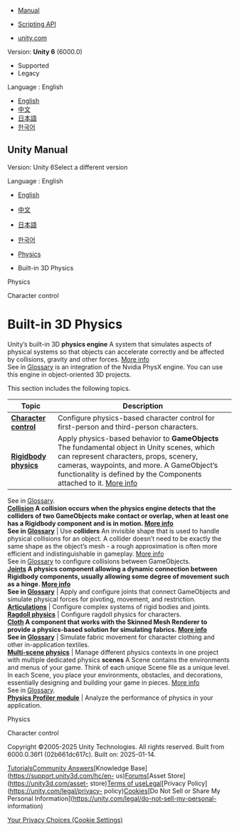 [](https://docs.unity3d.com)

  * [Manual](../Manual/index.html)
  * [Scripting API](../ScriptReference/index.html)

  * [unity.com](https://unity.com/)

Version: **Unity 6** (6000.0)

  * Supported
  * Legacy

Language : English

  * [English](/Manual/PhysicsOverview.html)
  * [中文](/cn/current/Manual/PhysicsOverview.html)
  * [日本語](/ja/current/Manual/PhysicsOverview.html)
  * [한국어](/kr/current/Manual/PhysicsOverview.html)

[](https://docs.unity3d.com)

## Unity Manual

Version: Unity 6Select a different version

Language : English

  * [English](/Manual/PhysicsOverview.html)
  * [中文](/cn/current/Manual/PhysicsOverview.html)
  * [日本語](/ja/current/Manual/PhysicsOverview.html)
  * [한국어](/kr/current/Manual/PhysicsOverview.html)

  * [Physics](PhysicsSection.html)
  * Built-in 3D Physics

[](PhysicsSection.html)

Physics

[](character-control-section.html)

Character control

# Built-in 3D Physics

Unity’s built-in 3D **physics engine** A system that simulates aspects of
physical systems so that objects can accelerate correctly and be affected by
collisions, gravity and other forces. [More info](PhysicsSection.html)  
See in [Glossary](Glossary.html#PhysicsEngine) is an integration of the Nvidia
PhysX engine. You can use this engine in object-oriented 3D projects.

This section includes the following topics.

**Topic** | **Description**  
---|---  
**[Character control](character-control-section.html)** | Configure physics-based character control for first-person and third-person characters.  
**[Rigidbody physics](rigidbody-physics-section.html)** | Apply physics-based behavior to **GameObjects** The fundamental object in Unity scenes, which can represent characters, props, scenery, cameras, waypoints, and more. A GameObject’s functionality is defined by the Components attached to it. [More info](class-GameObject.html)  
See in [Glossary](Glossary.html#GameObject).  
**[Collision](collision-section.html) A collision occurs when the physics
engine detects that the colliders of two GameObjects make contact or overlap,
when at least one has a Rigidbody component and is in motion. [More
info](CollidersOverview.html)  
See in [Glossary](Glossary.html#Collision)** | Use **colliders** An invisible shape that is used to handle physical collisions for an object. A collider doesn’t need to be exactly the same shape as the object’s mesh - a rough approximation is often more efficient and indistinguishable in gameplay. [More info](CollidersOverview.html)  
See in [Glossary](Glossary.html#Collider) to configure collisions between
GameObjects.  
**[Joints](joints-section.html) A physics component allowing a dynamic
connection between Rigidbody components, usually allowing some degree of
movement such as a hinge. [More info](Joints.html)  
See in [Glossary](Glossary.html#joint)** | Apply and configure joints that connect GameObjects and simulate physical forces for pivoting, movement, and restriction.  
**[Articulations](articulations-section.html)** | Configure complex systems of rigid bodies and joints.  
**[Ragdoll physics](ragdoll-physics-section.html)** | Configure ragdoll physics for characters.  
**[Cloth](class-Cloth.html) A component that works with the Skinned Mesh
Renderer to provide a physics-based solution for simulating fabrics. [More
info](class-Cloth.html)  
See in [Glossary](Glossary.html#Cloth)** | Simulate fabric movement for character clothing and other in-application textiles.  
**[Multi-scene physics](physics-multi-scene.html)** | Manage different physics contexts in one project with multiple dedicated physics **scenes** A Scene contains the environments and menus of your game. Think of each unique Scene file as a unique level. In each Scene, you place your environments, obstacles, and decorations, essentially designing and building your game in pieces. [More info](CreatingScenes.html)  
See in [Glossary](Glossary.html#Scene).  
**[Physics Profiler module](ProfilerPhysics.html)** | Analyze the performance of physics in your application.  
  
[](PhysicsSection.html)

Physics

[](character-control-section.html)

Character control

Copyright ©2005-2025 Unity Technologies. All rights reserved. Built from
6000.0.36f1 (02b661dc617c). Built on: 2025-01-14.

[Tutorials](https://learn.unity.com/)[Community
Answers](https://answers.unity3d.com)[Knowledge
Base](https://support.unity3d.com/hc/en-
us)[Forums](https://forum.unity3d.com)[Asset Store](https://unity3d.com/asset-
store)[Terms of
use](https://docs.unity3d.com/Manual/TermsOfUse.html)[Legal](https://unity.com/legal)[Privacy
Policy](https://unity.com/legal/privacy-
policy)[Cookies](https://unity.com/legal/cookie-policy)[Do Not Sell or Share
My Personal Information](https://unity.com/legal/do-not-sell-my-personal-
information)

[Your Privacy Choices (Cookie Settings)](javascript:void\(0\);)

